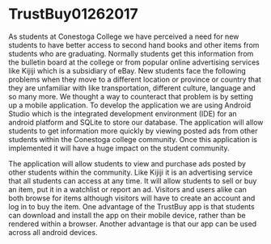 # TrustBuy01262017

As students at Conestoga College we have perceived a need for new students to have better access to second hand books and other items from students who are graduating. Normally students get this information from the bulletin board at the college or from popular online advertising services like Kijiji which is a subsidiary of eBay. New students face the following problems when they move to a different location or province or country that they are unfamiliar with like transportation, different culture, language and so many more. We thought a way to counteract that problem is by setting up a mobile application. To develop the application we are using Android Studio which is the integrated development environment (IDE) for an android platform and SQLite to store our database. The application will allow students to get information more quickly by viewing posted ads from other students within the Conestoga college community. Once this application is implemented it will have a huge impact on the student community.

The application will allow students to view and purchase ads posted by other students within the community. Like Kijiji it is an advertising service that all students can access at any time. It will allow students to sell or buy an item, put it in a watchlist or report an ad. Visitors and users alike can both browse for items although visitors will have to create an account and log in to buy the item. One advantage of the TrustBuy app is that students can download and install the app on their mobile device, rather than be rendered within a browser. Another advantage is that our app can be used across all android devices.
